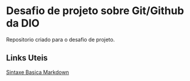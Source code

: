 # Desafio de projeto sobre Git/Github da DIO

Repositorio criado para o desafio de projeto.

## Links Uteis
[Sintaxe Basica Markdown](https://www.markdownguide.org/basic-syntax/)